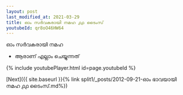 ```yaml
---
layout: post
last_modified_at: 2021-03-29
title: ഓം സർവകരായി നമഹ ൧൧ ടൈംസ്
youtubeId: qr8oO46HW64
---
```

 
 
 ഓം സർവകരായി നമഹ 
 
 -  ആരാണ് എല്ലാം ചെയ്യുന്നത് 
 
  
 
  
 
 
 
 
 
 


{% include youtubePlayer.html id=page.youtubeId %}
 
[Next]({{ site.baseurl }}{% link  split1/_posts/2012-09-21-ഓം ഭാവയായി നമഹ ൧൧ ടൈംസ്.md%})
 
